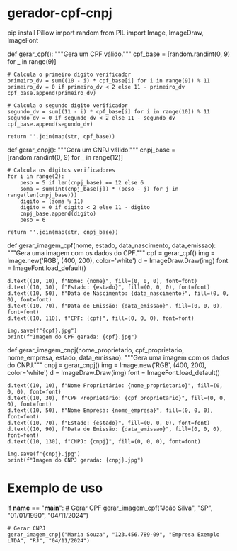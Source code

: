 # gerador-cpf-cnpj
pip install Pillow
import random
from PIL import Image, ImageDraw, ImageFont

def gerar_cpf():
    """Gera um CPF válido."""
    cpf_base = [random.randint(0, 9) for _ in range(9)]
    
    # Calcula o primeiro dígito verificador
    primeiro_dv = sum((10 - i) * cpf_base[i] for i in range(9)) % 11
    primeiro_dv = 0 if primeiro_dv < 2 else 11 - primeiro_dv
    cpf_base.append(primeiro_dv)

    # Calcula o segundo dígito verificador
    segundo_dv = sum((11 - i) * cpf_base[i] for i in range(10)) % 11
    segundo_dv = 0 if segundo_dv < 2 else 11 - segundo_dv
    cpf_base.append(segundo_dv)

    return ''.join(map(str, cpf_base))

def gerar_cnpj():
    """Gera um CNPJ válido."""
    cnpj_base = [random.randint(0, 9) for _ in range(12)]
    
    # Calcula os dígitos verificadores
    for i in range(2):
        peso = 5 if len(cnpj_base) == 12 else 6
        soma = sum(int(cnpj_base[j]) * (peso - j) for j in range(len(cnpj_base)))
        digito = (soma % 11)
        digito = 0 if digito < 2 else 11 - digito
        cnpj_base.append(digito)
        peso = 6

    return ''.join(map(str, cnpj_base))

def gerar_imagem_cpf(nome, estado, data_nascimento, data_emissao):
    """Gera uma imagem com os dados do CPF."""
    cpf = gerar_cpf()
    img = Image.new('RGB', (400, 200), color='white')
    d = ImageDraw.Draw(img)
    font = ImageFont.load_default()

    d.text((10, 10), f"Nome: {nome}", fill=(0, 0, 0), font=font)
    d.text((10, 30), f"Estado: {estado}", fill=(0, 0, 0), font=font)
    d.text((10, 50), f"Data de Nascimento: {data_nascimento}", fill=(0, 0, 0), font=font)
    d.text((10, 70), f"Data de Emissão: {data_emissao}", fill=(0, 0, 0), font=font)
    d.text((10, 110), f"CPF: {cpf}", fill=(0, 0, 0), font=font)

    img.save(f"{cpf}.jpg")
    print(f"Imagem do CPF gerada: {cpf}.jpg")

def gerar_imagem_cnpj(nome_proprietario, cpf_proprietario, nome_empresa, estado, data_emissao):
    """Gera uma imagem com os dados do CNPJ."""
    cnpj = gerar_cnpj()
    img = Image.new('RGB', (400, 200), color='white')
    d = ImageDraw.Draw(img)
    font = ImageFont.load_default()

    d.text((10, 10), f"Nome Proprietário: {nome_proprietario}", fill=(0, 0, 0), font=font)
    d.text((10, 30), f"CPF Proprietário: {cpf_proprietario}", fill=(0, 0, 0), font=font)
    d.text((10, 50), f"Nome Empresa: {nome_empresa}", fill=(0, 0, 0), font=font)
    d.text((10, 70), f"Estado: {estado}", fill=(0, 0, 0), font=font)
    d.text((10, 90), f"Data de Emissão: {data_emissao}", fill=(0, 0, 0), font=font)
    d.text((10, 130), f"CNPJ: {cnpj}", fill=(0, 0, 0), font=font)

    img.save(f"{cnpj}.jpg")
    print(f"Imagem do CNPJ gerada: {cnpj}.jpg")

# Exemplo de uso
if __name__ == "__main__":
    # Gerar CPF
    gerar_imagem_cpf("João Silva", "SP", "01/01/1990", "04/11/2024")
    
    # Gerar CNPJ
    gerar_imagem_cnpj("Maria Souza", "123.456.789-09", "Empresa Exemplo LTDA", "RJ", "04/11/2024")
